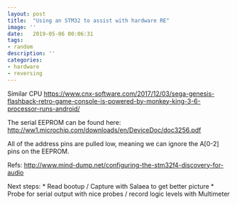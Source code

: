 ```yaml
---
layout: post
title:  "Using an STM32 to assist with hardware RE"
image: ''
date:   2019-05-06 00:06:31
tags:
- random
description: ''
categories:
- hardware
- reversing
---
```



Similar CPU https://www.cnx-software.com/2017/12/03/sega-genesis-flashback-retro-game-console-is-powered-by-monkey-king-3-6-processor-runs-android/

The serial EEPROM can be found here: http://ww1.microchip.com/downloads/en/DeviceDoc/doc3256.pdf

All of the address pins are pulled low, meaning we can ignore the A[0-2] pins on the EEPROM.

Refs:
http://www.mind-dump.net/configuring-the-stm32f4-discovery-for-audio

Next steps: 
    * Read bootup / Capture with Salaea to get better picture
    * Probe for serial output with nice probes / record logic levels with Multimeter


